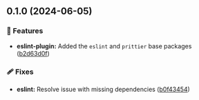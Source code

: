 ## 0.1.0 (2024-06-05)


### 🚀 Features

- **eslint-plugin:** Added the `eslint` and `prittier` base packages ([b2d63d0f](https://github.com/storm-software/storm-ops/commit/b2d63d0f))


### 🩹 Fixes

- **eslint:** Resolve issue with missing dependencies ([b0f43454](https://github.com/storm-software/storm-ops/commit/b0f43454))